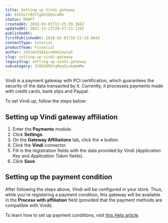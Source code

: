 ```yaml
---
title: Setting up Vindi gateway
id: 61EXzfrBZYIgGU26EGcaMo
status: DRAFT
createdAt: 2018-03-01T15:25:39.368Z
updatedAt: 2022-12-23T20:47:23.110Z
publishedAt: 
firstPublishedAt: 2018-03-01T16:21:19.864Z
contentType: tutorial
productTeam: Financial
author: 245tA425AIeioKAk2eaiwS
slug: setting-up-vindi-gateway
legacySlug: setting-up-vindi-gateway
subcategory: 3tDGibM2tqMyqIyukqmmMw
---
```


Vindi is a payment gateway with PCI certification, which guarantees the security of the data transacted by it. Currently, it processes payments made with credit cards, bank slips and Paypal.

To set Vindi up, follow the steps below:

## Setting up Vindi gateway affiliation
1. Enter the __Payments__ module.
2. Click __Settings__.
3. On the __Gateway Affiliations__ tab, click the __+__ button.
4. Click the __Vindi__ connector.
5. Fill in the registration fields with the data provided by Vindi (_Application Key_ and _Application Token_ fields).
6. Click __Save__.

## Setting up the payment condition

After following the steps above, Vindi will be configured in your store. Thus, while you're registering a payment condition, this gateway will be available in the __Process with affiliation__ field (provided that the payment methods are compatible with Vindi). 

To learn how to set up payment conditions, visit [this Help article](/en/tutorial/how-to-configure-payment-conditions).
